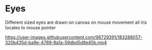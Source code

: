 # Eyes
Different sized eyes are drawn on canvas on mouse movement all iris locates to mouse pointer


https://user-images.githubusercontent.com/96729391/183288057-320b435d-ba9e-4789-8a1a-59dbd5d8e45b.mp4

